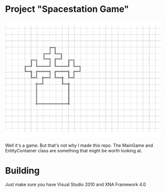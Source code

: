 Project "Spacestation Game"
===========================

![Rendered Map](https://github.com/Vbitz/SpacestationGame/raw/master/renderedmap.png "Current Rendered Map")

Well it's a game. But that's not why I made this repo.
The MainGame and EntityContainer class are something that might be worth looking at.

Building
========
Just make sure you have Visual Studio 2010 and XNA Framework 4.0